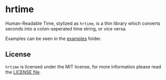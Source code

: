 # hrtime
Human-Readable Time, stylized as ```hrtime```, is a thin library which
converts seconds into a colon-seperated time string, or vice versa.

Examples can be seen in the
[examples](https://github.com/marcelohdez/hrtime/tree/master/examples)
folder.

## License
```hrtime``` is licensed under the MIT license, for more information
please read the
[LICENSE file](https://github.com/marcelohdez/hrtime/blob/master/LICENSE).
